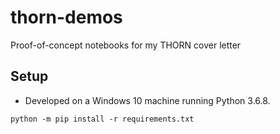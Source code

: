 # thorn-demos
Proof-of-concept notebooks for my THORN cover letter

## Setup

* Developed on a Windows 10 machine running Python 3.6.8.

`python -m pip install -r requirements.txt`